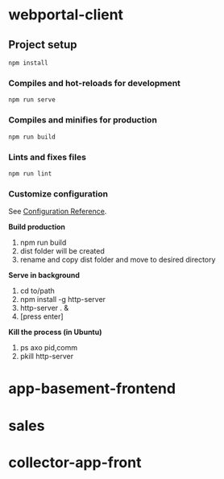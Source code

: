 # webportal-client

## Project setup
```
npm install
```

### Compiles and hot-reloads for development
```
npm run serve
```

### Compiles and minifies for production
```
npm run build
```

### Lints and fixes files
```
npm run lint
```

### Customize configuration
See [Configuration Reference](https://cli.vuejs.org/config/).

**Build production**

1. npm run build
2. dist folder will be created
3. rename and copy dist folder and move to desired directory

**Serve in background**

1. cd to/path
2. npm install -g http-server
3. http-server . &
4. [press enter]

**Kill the process (in Ubuntu)**

1. ps axo pid,comm
2. pkill http-server
# app-basement-frontend
# sales
# collector-app-front
